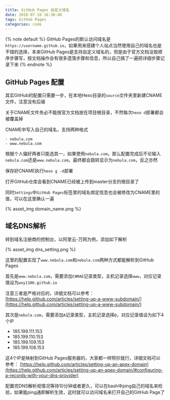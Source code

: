 ```yaml
---
title: GitHub Pages 自定义域名
date: 2018-07-10 16:38:40
tags: GitHub Pages
categories: code
---
```

{% note default %}
GitHub Pages的默认访问域名是`https://username.github.io`，如果用来搭建个人站点当然使用自己的域名也是不错的选择，本来GitHub Pages是支持自定义域名的，但是由于官方文档没按顺序步骤写，按文档操作会有很多遗落步骤和信息，所以自己搞了一遍把详细步骤记录下来
{% endnote %}
<!--more-->

## GitHub Pages 配置
其实GitHub的配置只需要一步，在本地Hexo目录的`source`文件夹里新建CNAME文件，注意没有后缀

关于CNAME文件务必不能按官方文档放在项目根目录，不然每次`hexo d`部署都会被覆盖掉

CNAME中写入自己的域名，支持两种格式
```
- nebula.com
- www.nebula.com
```
根据个人偏好两者只能选其一，如果使用`nebula.com`，那么配置完成后不论输入`nebula.com`还是`www.nebula.com`，最终都会跳转显示为`nebula.com`，反之亦然

保存好CNAME执行`hexo g -d`部署

打开GitHub仓库会看到CNAME已经被上传到master分支的根目录了

同时`Settings`中`GitHub Pages`标签里的域名绑定信息也会被修改为CNAME里的值，可以在这里确认一遍

{% asset_img domain_name.png %}

## 域名DNS解析
转到域名注册商的控制台，以阿里云-万网为例，添加如下解析

{% asset_img dns_setting.png %}

这里的配置实现了`www.nebula.com`和`nebula.com`两种方式都能解析到GitHub Pages

首先是`www.nebula.com`，需要添加`CNMAE`记录类型，主机记录选择`www`，对应记录值设为`wxy1106.github.io`

注意三者是严格对应的，详细文档可以参考：
[https://help.github.com/articles/setting-up-a-www-subdomain/](https://help.github.com/articles/setting-up-a-www-subdomain/)

其次是`nebula.com`，需要添加`A`记录类型，主机记录选择`@`，对应记录值设为如下4个IP
- 185.199.111.153
- 185.199.110.153
- 185.199.109.153
- 185.199.108.153

这4个IP是映射到GitHub Pages服务器的，大家都一样照抄就行，详细文档可以参考：
[https://help.github.com/articles/setting-up-an-apex-domain](https://help.github.com/articles/setting-up-an-apex-domain/#configuring-a-records-with-your-dns-provider)

配置完DNS解析视情况等待10分钟或者更久，可以在bash中ping自己的域名来检验，如果能ping通即解析生效，这时就可以访问域名来打开自己的GitHub Page了